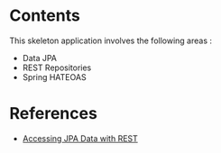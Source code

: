 # Contents
This skeleton application involves the following areas :
* Data JPA
* REST Repositories
* Spring HATEOAS

# References
* [Accessing JPA Data with REST](https://spring.io/guides/gs/accessing-data-rest/)